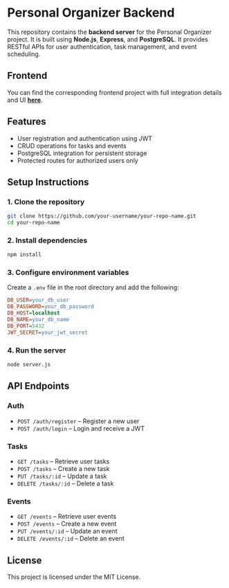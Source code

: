 # Personal Organizer Backend

This repository contains the **backend server** for the Personal Organizer project. It is built using **Node.js**, **Express**, and **PostgreSQL**. It provides RESTful APIs for user authentication, task management, and event scheduling.

## Frontend

You can find the corresponding frontend project with full integration details and UI [**here**](https://github.com/Jack-18888/Task-and-Event-Organizer).

## Features

- User registration and authentication using JWT
- CRUD operations for tasks and events
- PostgreSQL integration for persistent storage
- Protected routes for authorized users only

## Setup Instructions

### 1. Clone the repository

```bash
git clone https://github.com/your-username/your-repo-name.git
cd your-repo-name
```

### 2. Install dependencies

```bash
npm install
```

### 3. Configure environment variables

Create a `.env` file in the root directory and add the following:

```ini
DB_USER=your_db_user
DB_PASSWORD=your_db_password
DB_HOST=localhost
DB_NAME=your_db_name
DB_PORT=5432
JWT_SECRET=your_jwt_secret
```

### 4. Run the server

```bash
node server.js
```

## API Endpoints

### Auth

- `POST /auth/register` – Register a new user
- `POST /auth/login` – Login and receive a JWT

### Tasks

- `GET /tasks` – Retrieve user tasks
- `POST /tasks` – Create a new task
- `PUT /tasks/:id` – Update a task
- `DELETE /tasks/:id` – Delete a task

### Events

- `GET /events` – Retrieve user events
- `POST /events` – Create a new event
- `PUT /events/:id` – Update an event
- `DELETE /events/:id` – Delete an event

## License

This project is licensed under the MIT License.
